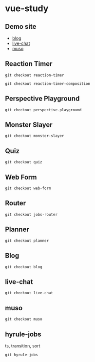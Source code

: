 # vue-study

## Demo site

- [blog](https://vue-blog-4c512.web.app/)
- [live-chat](https://vue-live-chat-f1075.web.app)
- [muso](https://vue-muso-ba1c2.web.app)

## Reaction Timer

```
git checkout reaction-timer
```

```
git checkout reaction-timer-composition
```

## Perspective Playground

```
git checkout perspective-playground
```

## Monster Slayer

```
git checkout monster-slayer
```

## Quiz

```
git checkout quiz
```

## Web Form

```
git checkout web-form
```

## Router

```
git checkout jobs-router
```

## Planner

```
git checkout planner
```

## Blog

```
git checkout blog
```

## live-chat

```
git checkout live-chat
```

## muso

```
git checkout muso
```

## hyrule-jobs

ts, transition, sort

```
git hyrule-jobs
```
